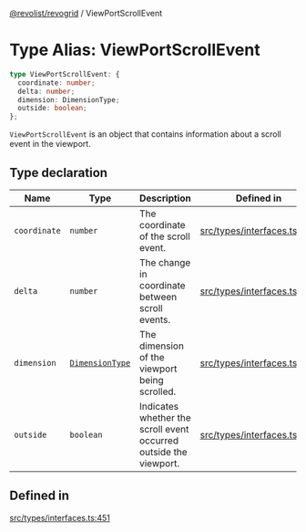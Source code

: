 [@revolist/revogrid](README.md) / ViewPortScrollEvent

# Type Alias: ViewPortScrollEvent

```ts
type ViewPortScrollEvent: {
  coordinate: number;
  delta: number;
  dimension: DimensionType;
  outside: boolean;
};
```

`ViewPortScrollEvent` is an object that contains information about a scroll
event in the viewport.

## Type declaration

| Name | Type | Description | Defined in |
| ------ | ------ | ------ | ------ |
| `coordinate` | `number` | The coordinate of the scroll event. | [src/types/interfaces.ts:459](https://github.com/revolist/revogrid/blob/0c3bb4ec80c81d5563060679540746537ed4be52/src/types/interfaces.ts#L459) |
| `delta` | `number` | The change in coordinate between scroll events. | [src/types/interfaces.ts:463](https://github.com/revolist/revogrid/blob/0c3bb4ec80c81d5563060679540746537ed4be52/src/types/interfaces.ts#L463) |
| `dimension` | [`DimensionType`](TypeAlias.DimensionType.md) | The dimension of the viewport being scrolled. | [src/types/interfaces.ts:455](https://github.com/revolist/revogrid/blob/0c3bb4ec80c81d5563060679540746537ed4be52/src/types/interfaces.ts#L455) |
| `outside` | `boolean` | Indicates whether the scroll event occurred outside the viewport. | [src/types/interfaces.ts:467](https://github.com/revolist/revogrid/blob/0c3bb4ec80c81d5563060679540746537ed4be52/src/types/interfaces.ts#L467) |

## Defined in

[src/types/interfaces.ts:451](https://github.com/revolist/revogrid/blob/0c3bb4ec80c81d5563060679540746537ed4be52/src/types/interfaces.ts#L451)
